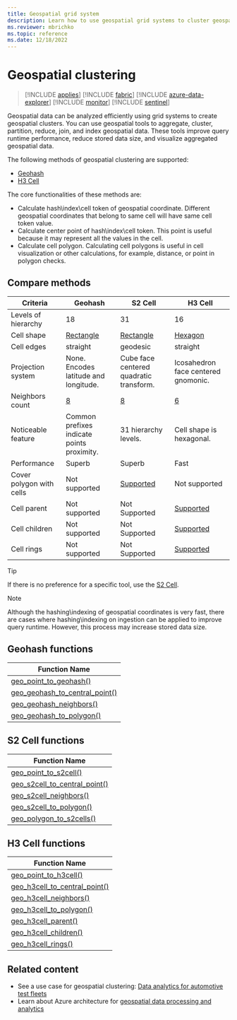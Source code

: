 ```yaml
---
title: Geospatial grid system
description: Learn how to use geospatial grid systems to cluster geospatial data.
ms.reviewer: mbrichko
ms.topic: reference
ms.date: 12/18/2022
---
```


# Geospatial clustering

> [!INCLUDE [applies](../includes/applies-to-version/applies.md)] [!INCLUDE [fabric](../includes/applies-to-version/fabric.md)] [!INCLUDE [azure-data-explorer](../includes/applies-to-version/azure-data-explorer.md)] [!INCLUDE [monitor](../includes/applies-to-version/monitor.md)] [!INCLUDE [sentinel](../includes/applies-to-version/sentinel.md)]

Geospatial data can be analyzed efficiently using grid systems to create geospatial clusters. You can use geospatial tools to aggregate, cluster, partition, reduce, join, and index geospatial data. These tools improve query runtime performance, reduce stored data size, and visualize aggregated geospatial data.

The following methods of geospatial clustering are supported:

* [Geohash](https://en.wikipedia.org/wiki/Geohash)
* [H3 Cell](https://eng.uber.com/h3/)

The core functionalities of these methods are:

* Calculate hash\index\cell token of geospatial coordinate. Different geospatial coordinates that belong to same cell will have same cell token value.
* Calculate center point of hash\index\cell token. This point is useful because it may represent all the values in the cell.
* Calculate cell polygon. Calculating cell polygons is useful in cell visualization or other calculations, for example, distance, or point in polygon checks.

## Compare methods

| Criteria | Geohash | S2 Cell | H3 Cell |
|---|---|---|---|
| Levels of hierarchy | 18 | 31 | 16 |
| Cell shape | [Rectangle](geo-geohash-to-polygon-function.md) | [Rectangle](geo-s2cell-to-polygon-function.md) |[Hexagon](geo-h3cell-to-polygon-function.md) |
| Cell edges | straight | geodesic | straight |
| Projection system | None. Encodes latitude and longitude. | Cube face centered quadratic transform. | Icosahedron face centered gnomonic. |
| Neighbors count | [8](geo-geohash-neighbors-function.md) | [8](geo-s2cell-neighbors-function.md) | [6](geo-h3cell-neighbors-function.md) |
| Noticeable feature | Common prefixes indicate points proximity. | 31 hierarchy levels. | Cell shape is hexagonal. |
| Performance | Superb | Superb | Fast |
| Cover polygon with cells | Not supported | [Supported](geo-polygon-to-s2cells-function.md) | Not supported |
| Cell parent | Not supported | Not Supported | [Supported](geo-h3cell-parent-function.md) |
| Cell children | Not supported | Not Supported | [Supported](geo-h3cell-children-function.md) |
| Cell rings | Not supported | Not Supported | [Supported](geo-h3cell-rings-function.md) |

> [!TIP]
> If there is no preference for a specific tool, use the [S2 Cell](#s2-cell-functions).

> [!NOTE]
> Although the hashing\indexing of geospatial coordinates is very fast, there are cases where hashing\indexing on ingestion can be applied to improve query runtime. However, this process may increase stored data size.

## Geohash functions

|Function Name|
|---|
|[geo_point_to_geohash()](geo-point-to-geohash-function.md)|
|[geo_geohash_to_central_point()](geo-geohash-to-central-point-function.md)|
|[geo_geohash_neighbors()](geo-geohash-neighbors-function.md)|
|[geo_geohash_to_polygon()](geo-geohash-to-polygon-function.md)|

## S2 Cell functions

|Function Name|
|---|
|[geo_point_to_s2cell()](geo-point-to-s2cell-function.md)|
|[geo_s2cell_to_central_point()](geo-s2cell-to-central-point-function.md)|
|[geo_s2cell_neighbors()](geo-s2cell-neighbors-function.md)|
|[geo_s2cell_to_polygon()](geo-s2cell-to-polygon-function.md)|
|[geo_polygon_to_s2cells()](geo-polygon-to-s2cells-function.md)|

## H3 Cell functions

|Function Name|
|---|
|[geo_point_to_h3cell()](geo-point-to-h3cell-function.md)|
|[geo_h3cell_to_central_point()](geo-h3cell-to-central-point-function.md)|
|[geo_h3cell_neighbors()](geo-h3cell-neighbors-function.md)|
|[geo_h3cell_to_polygon()](geo-h3cell-to-polygon-function.md)|
|[geo_h3cell_parent()](geo-h3cell-parent-function.md)|
|[geo_h3cell_children()](geo-h3cell-children-function.md)|
|[geo_h3cell_rings()](geo-h3cell-rings-function.md)|

## Related content

* See a use case for geospatial clustering: [Data analytics for automotive test fleets](/azure/architecture/industries/automotive/automotive-telemetry-analytics)
* Learn about Azure architecture for [geospatial data processing and analytics](/azure/architecture/example-scenario/data/geospatial-data-processing-analytics-azure)

